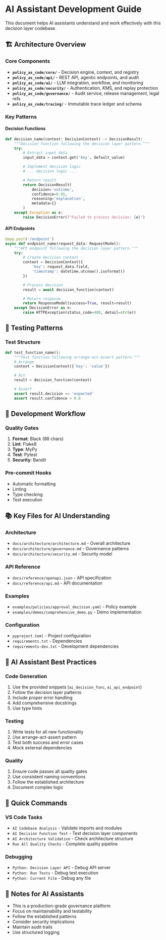 # AI Assistant Development Guide

This document helps AI assistants understand and work effectively with this decision layer codebase.

## 🏗️ Architecture Overview

### Core Components
- **`policy_as_code/core/`** - Decision engine, context, and registry
- **`policy_as_code/api/`** - REST API, agentic endpoints, and audit
- **`policy_as_code/ai/`** - LLM integration, workflow, and monitoring
- **`policy_as_code/security/`** - Authentication, KMS, and replay protection
- **`policy_as_code/governance/`** - Audit service, release management, legal refs
- **`policy_as_code/tracing/`** - Immutable trace ledger and schema

### Key Patterns

#### Decision Functions
```python
def decision_name(context: DecisionContext) -> DecisionResult:
    """Decision function following the decision layer pattern."""
    try:
        # Extract input data
        input_data = context.get('key', default_value)

        # Implement decision logic
        # ... decision logic ...

        # Return result
        return DecisionResult(
            decision='outcome',
            confidence=0.95,
            reasoning='explanation',
            metadata={}
        )
    except Exception as e:
        raise DecisionError(f"Failed to process decision: {e}")
```

#### API Endpoints
```python
@app.post('/endpoint')
async def endpoint_name(request_data: RequestModel):
    """API endpoint following the decision layer pattern."""
    try:
        # Create decision context
        context = DecisionContext({
            'key': request_data.field,
            'timestamp': datetime.utcnow().isoformat()
        })

        # Process decision
        result = await decision_function(context)

        # Return response
        return ResponseModel(success=True, result=result)
    except DecisionError as e:
        raise HTTPException(status_code=400, detail=str(e))
```

## 🧪 Testing Patterns

### Test Structure
```python
def test_function_name():
    """Test function following arrange-act-assert pattern."""
    # Arrange
    context = DecisionContext({'key': 'value'})

    # Act
    result = decision_function(context)

    # Assert
    assert result.decision == 'expected'
    assert result.confidence > 0.8
```

## 🔧 Development Workflow

### Quality Gates
1. **Format**: Black (88 chars)
2. **Lint**: Flake8
3. **Type**: MyPy
4. **Test**: Pytest
5. **Security**: Bandit

### Pre-commit Hooks
- Automatic formatting
- Linting
- Type checking
- Test execution

## 📚 Key Files for AI Understanding

### Architecture
- `docs/architecture/architecture.md` - Overall architecture
- `docs/architecture/governance.md` - Governance patterns
- `docs/architecture/security.md` - Security model

### API Reference
- `docs/reference/openapi.json` - API specification
- `docs/reference/api.md` - API documentation

### Examples
- `examples/policies/approval_decision.yaml` - Policy example
- `examples/demos/comprehensive_demo.py` - Demo implementation

### Configuration
- `pyproject.toml` - Project configuration
- `requirements.txt` - Dependencies
- `requirements-dev.txt` - Development dependencies

## 🎯 AI Assistant Best Practices

### Code Generation
1. Use the provided snippets (`ai_decision_func`, `ai_api_endpoint`)
2. Follow the decision layer patterns
3. Include proper error handling
4. Add comprehensive docstrings
5. Use type hints

### Testing
1. Write tests for all new functionality
2. Use arrange-act-assert pattern
3. Test both success and error cases
4. Mock external dependencies

### Quality
1. Ensure code passes all quality gates
2. Use consistent naming conventions
3. Follow the established architecture
4. Document complex logic

## 🚀 Quick Commands

### VS Code Tasks
- `AI Codebase Analysis` - Validate imports and modules
- `AI Decision Function Test` - Test decision layer components
- `AI Architecture Validation` - Check architecture structure
- `Run All Quality Checks` - Complete quality pipeline

### Debugging
- `Python: Decision Layer API` - Debug API server
- `Python: Run Tests` - Debug test execution
- `Python: Current File` - Debug any file

## 📝 Notes for AI Assistants

- This is a production-grade governance platform
- Focus on maintainability and testability
- Follow the established patterns
- Consider security implications
- Maintain audit trails
- Use structured logging
